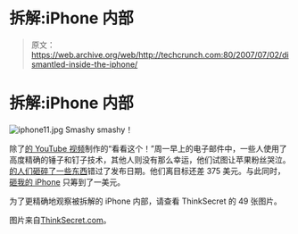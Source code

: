 # 拆解:iPhone 内部 

> 原文：<https://web.archive.org/web/http://techcrunch.com:80/2007/07/02/dismantled-inside-the-iphone/>

# 拆解:iPhone 内部

![iphone11.jpg](img/23103051c79b3ec1fd6705a3bfb8dcbc.png)
Smashy smashy！

除了[的 YouTube 视频](https://web.archive.org/web/20210306180016/http://www.youtube.com/watch?v=Vy20b7pCcrY)制作的“看看这个！”周一早上的电子邮件中，一些人使用了高度精确的锤子和钉子技术，其他人则没有那么幸运，他们试图让苹果粉丝哭泣。[的人们砸碎了一些东西](https://web.archive.org/web/20210306180016/http://www.smashsomestuff.com/iphone/)错过了发布日期。他们离目标还差 375 美元。与此同时，[砸我的 iPhone](https://web.archive.org/web/20210306180016/http://smashmyiphone.com/) 只筹到了一美元。

为了更精确地观察被拆解的 iPhone 内部，请查看 ThinkSecret 的 49 张图片。

图片来自[ThinkSecret.com](https://web.archive.org/web/20210306180016/http://thinksecret.com/)。